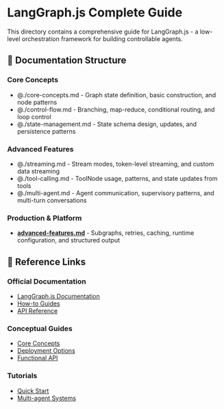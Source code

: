 # LangGraph.js Complete Guide

This directory contains a comprehensive guide for LangGraph.js - a low-level orchestration framework for building controllable agents.

## 📁 Documentation Structure

### Core Concepts
- @./core-concepts.md - Graph state definition, basic construction, and node patterns
- @./control-flow.md - Branching, map-reduce, conditional routing, and loop control
- @./state-management.md - State schema design, updates, and persistence patterns

### Advanced Features
- @./streaming.md - Stream modes, token-level streaming, and custom data streaming
- @./tool-calling.md - ToolNode usage, patterns, and state updates from tools
- @./multi-agent.md - Agent communication, supervisory patterns, and multi-turn conversations

### Production & Platform
- **[advanced-features.md](advanced-features.md)** - Subgraphs, retries, caching, runtime configuration, and structured output

## 🔗 Reference Links

### Official Documentation
- [LangGraph.js Documentation](https://langchain-ai.github.io/langgraphjs/)
- [How-to Guides](https://langchain-ai.github.io/langgraphjs/how-tos/)
- [API Reference](https://langchain-ai.github.io/langgraphjs/reference/)

### Conceptual Guides
- [Core Concepts](https://langchain-ai.github.io/langgraphjs/concepts/)
- [Deployment Options](https://langchain-ai.github.io/langgraphjs/concepts/deployment_options/)
- [Functional API](https://langchain-ai.github.io/langgraphjs/concepts/functional_api/)

### Tutorials
- [Quick Start](https://langchain-ai.github.io/langgraphjs/tutorials/introduction/)
- [Multi-agent Systems](https://langchain-ai.github.io/langgraphjs/tutorials/#multi-agent-systems)
